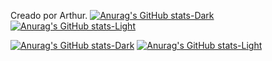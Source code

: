 

Creado por Arthur.
[![Anurag's GitHub stats-Dark](https://github-readme-stats.vercel.app/api/top-langs?username=ArtFallen&locale=en&hide_title=true&layout=compact&card_width=320&hide_border=true&bg_color=00000000&theme=dark#gh-dark-mode-only)](https://github.com/anuraghazra/github-readme-stats#gh-dark-mode-only)
[![Anurag's GitHub stats-Light](https://github-readme-stats.vercel.app/api/top-langs?username=ArtFallen&locale=en&hide_title=true&layout=compact&card_width=320&hide_border=true&bg_color=00000000&theme=default#gh-light-mode-only)](https://github.com/anuraghazra/github-readme-stats#gh-light-mode-only)

[![Anurag's GitHub stats-Dark](https://github-readme-stats.vercel.app/api?username=ArtFallen&locale=en&hide_title=true&layout=compact&card_width=320&hide_border=true&bg_color=00000000&theme=dark#gh-dark-mode-only)](https://github.com/anuraghazra/github-readme-stats#gh-dark-mode-only)
[![Anurag's GitHub stats-Light](https://github-readme-stats.vercel.app/api?username=ArtFallen&locale=en&hide_title=true&layout=compact&card_width=320&hide_border=true&bg_color=00000000&theme=default#gh-light-mode-only)](https://github.com/anuraghazra/github-readme-stats#gh-light-mode-only)
